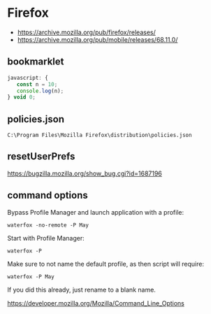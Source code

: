 # Firefox

- https://archive.mozilla.org/pub/firefox/releases/
- https://archive.mozilla.org/pub/mobile/releases/68.11.0/

## bookmarklet

~~~js
javascript: {
   const n = 10;
   console.log(n);
} void 0;
~~~

## policies.json

~~~
C:\Program Files\Mozilla Firefox\distribution\policies.json
~~~

## resetUserPrefs

<https://bugzilla.mozilla.org/show_bug.cgi?id=1687196>

## command options

Bypass Profile Manager and launch application with a profile:

~~~
waterfox -no-remote -P May
~~~

Start with Profile Manager:

~~~
waterfox -P
~~~

Make sure to not name the default profile, as then script will require:

~~~
waterfox -P May
~~~

If you did this already, just rename to a blank name.

<https://developer.mozilla.org/Mozilla/Command_Line_Options>
